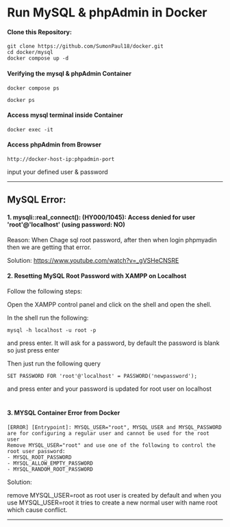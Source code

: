 # Run MySQL & phpAdmin in Docker

#### Clone this Repository:
```
git clone https://github.com/SumonPaul18/docker.git
cd docker/mysql
docker compose up -d
```
#### Verifying the mysql & phpAdmin Container
```
docker compose ps
```
```
docker ps
```
#### Access mysql terminal inside Container
```
docker exec -it 
```
#### Access phpAdmin from Browser
```
http://docker-host-ip:phpadmin-port
```
input your defined user & password

---
## MySQL Error:

#### 1. mysqli::real_connect(): (HY000/1045): Access denied for user 'root'@'localhost' (using password: NO)
Reason: When Chage sql root password, after then when login phpmyadin then we are getting that error.

Solution:
https://www.youtube.com/watch?v=_gVSHeCNSRE
#### 2. Resetting MySQL Root Password with XAMPP on Localhost
Follow the following steps:

Open the XAMPP control panel and click on the shell and open the shell.

In the shell run the following:

```
mysql -h localhost -u root -p
```

and press enter. It will ask for a password, by default the password is blank so just press enter

Then just run the following query

```
SET PASSWORD FOR 'root'@'localhost' = PASSWORD('newpassword');
```

and press enter and your password is updated for root user on localhost
#
#### 3. MYSQL Container Error from Docker

```
[ERROR] [Entrypoint]: MYSQL_USER="root", MYSQL_USER and MYSQL_PASSWORD are for configuring a regular user and cannot be used for the root user
Remove MYSQL_USER="root" and use one of the following to control the root user password:
- MYSQL_ROOT_PASSWORD
- MYSQL_ALLOW_EMPTY_PASSWORD
- MYSQL_RANDOM_ROOT_PASSWORD
```

Solution:

remove MYSQL_USER=root as root user is created by default and when you use MYSQL_USER=root it tries to create a new normal user with name root which cause conflict.

---
